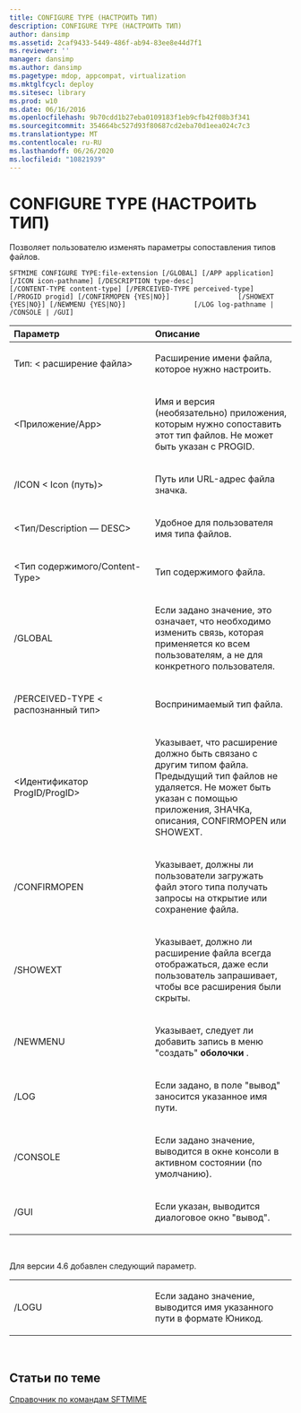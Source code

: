 ```yaml
---
title: CONFIGURE TYPE (НАСТРОИТЬ ТИП)
description: CONFIGURE TYPE (НАСТРОИТЬ ТИП)
author: dansimp
ms.assetid: 2caf9433-5449-486f-ab94-83ee8e44d7f1
ms.reviewer: ''
manager: dansimp
ms.author: dansimp
ms.pagetype: mdop, appcompat, virtualization
ms.mktglfcycl: deploy
ms.sitesec: library
ms.prod: w10
ms.date: 06/16/2016
ms.openlocfilehash: 9b70cdd1b27eba0109183f1eb9cfb42f08b3f341
ms.sourcegitcommit: 354664bc527d93f80687cd2eba70d1eea024c7c3
ms.translationtype: MT
ms.contentlocale: ru-RU
ms.lasthandoff: 06/26/2020
ms.locfileid: "10821939"
---
```

# CONFIGURE TYPE (НАСТРОИТЬ ТИП)


Позволяет пользователю изменять параметры сопоставления типов файлов.

`SFTMIME CONFIGURE TYPE:file-extension [/GLOBAL] [/APP application]                 [/ICON icon-pathname] [/DESCRIPTION type-desc]                 [/CONTENT-TYPE content-type] [/PERCEIVED-TYPE perceived-type]                 [/PROGID progid] [/CONFIRMOPEN {YES|NO}]                 [/SHOWEXT {YES|NO}] [/NEWMENU {YES|NO}]                 [/LOG log-pathname | /CONSOLE | /GUI]`

<table>
<colgroup>
<col width="50%" />
<col width="50%" />
</colgroup>
<thead>
<tr class="header">
<th align="left">Параметр</th>
<th align="left">Описание</th>
</tr>
</thead>
<tbody>
<tr class="odd">
<td align="left"><p>Тип: &lt; расширение файла&gt;</p></td>
<td align="left"><p>Расширение имени файла, которое нужно настроить.</p></td>
</tr>
<tr class="even">
<td align="left"><p>&lt;Приложение/App&gt;</p></td>
<td align="left"><p>Имя и версия (необязательно) приложения, которым нужно сопоставить этот тип файлов. Не может быть указан с PROGID.</p></td>
</tr>
<tr class="odd">
<td align="left"><p>/ICON &lt; Icon (путь)&gt;</p></td>
<td align="left"><p>Путь или URL-адрес файла значка.</p></td>
</tr>
<tr class="even">
<td align="left"><p>&lt;Тип/Description — DESC&gt;</p></td>
<td align="left"><p>Удобное для пользователя имя типа файлов.</p></td>
</tr>
<tr class="odd">
<td align="left"><p>&lt;Тип содержимого/Content-Type&gt;</p></td>
<td align="left"><p>Тип содержимого файла.</p></td>
</tr>
<tr class="even">
<td align="left"><p>/GLOBAL</p></td>
<td align="left"><p>Если задано значение, это означает, что необходимо изменить связь, которая применяется ко всем пользователям, а не для конкретного пользователя.</p></td>
</tr>
<tr class="odd">
<td align="left"><p>/PERCEIVED-TYPE &lt; распознанный тип&gt;</p></td>
<td align="left"><p>Воспринимаемый тип файла.</p></td>
</tr>
<tr class="even">
<td align="left"><p>&lt;Идентификатор ProgID/ProgID&gt;</p></td>
<td align="left"><p>Указывает, что расширение должно быть связано с другим типом файла. Предыдущий тип файлов не удаляется. Не может быть указан с помощью приложения, ЗНАЧКа, описания, CONFIRMOPEN или SHOWEXT.</p></td>
</tr>
<tr class="odd">
<td align="left"><p>/CONFIRMOPEN</p></td>
<td align="left"><p>Указывает, должны ли пользователи загружать файл этого типа получать запросы на открытие или сохранение файла.</p></td>
</tr>
<tr class="even">
<td align="left"><p>/SHOWEXT</p></td>
<td align="left"><p>Указывает, должно ли расширение файла всегда отображаться, даже если пользователь запрашивает, чтобы все расширения были скрыты.</p></td>
</tr>
<tr class="odd">
<td align="left"><p>/NEWMENU</p></td>
<td align="left"><p>Указывает, следует ли добавить запись в меню "создать" <strong> оболочки </strong> .</p></td>
</tr>
<tr class="even">
<td align="left"><p>/LOG</p></td>
<td align="left"><p>Если задано, в поле "вывод" заносится указанное имя пути.</p></td>
</tr>
<tr class="odd">
<td align="left"><p>/CONSOLE</p></td>
<td align="left"><p>Если задано значение, выводится в окне консоли в активном состоянии (по умолчанию).</p></td>
</tr>
<tr class="even">
<td align="left"><p>/GUI</p></td>
<td align="left"><p>Если указан, выводится диалоговое окно "вывод".</p></td>
</tr>
</tbody>
</table>

 

Для версии 4.6 добавлен следующий параметр.

<table>
<colgroup>
<col width="50%" />
<col width="50%" />
</colgroup>
<tbody>
<tr class="odd">
<td align="left"><p>/LOGU</p></td>
<td align="left"><p>Если задано значение, выводится имя указанного пути в формате Юникод.</p></td>
</tr>
</tbody>
</table>

 

## Статьи по теме


[Справочник по командам SFTMIME](sftmime--command-reference.md)

 

 





